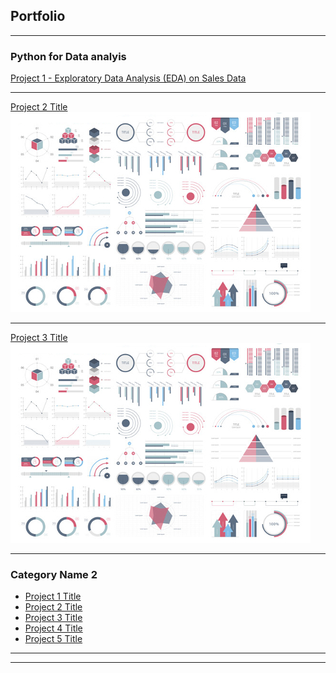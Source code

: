 ## Portfolio

---

### Python for Data analyis 

[Project 1 - Exploratory Data Analysis (EDA) on Sales Data](/portofolio/python/Project_1_-_Exploratory_Data_Analysis_(EDA)_on_Sales_Data/Exploratory_Data_Analysis_(EDA)_on_Sales_Data.html)


---
[Project 2 Title](/pdf/sample_presentation.pdf)
<img src="images/dummy_thumbnail.jpg?raw=true"/>

---
[Project 3 Title](/sample_page) 
<img src="images/dummy_thumbnail.jpg?raw=true"/>

---

### Category Name 2

- [Project 1 Title](http://example.com/)
- [Project 2 Title](http://example.com/)
- [Project 3 Title](http://example.com/)
- [Project 4 Title](http://example.com/)
- [Project 5 Title](http://example.com/)

---




---


